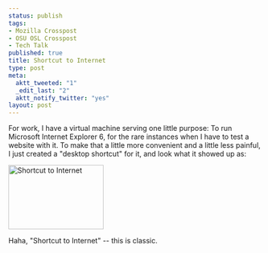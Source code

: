 ```yaml
--- 
status: publish
tags: 
- Mozilla Crosspost
- OSU OSL Crosspost
- Tech Talk
published: true
title: Shortcut to Internet
type: post
meta: 
  aktt_tweeted: "1"
  _edit_last: "2"
  aktt_notify_twitter: "yes"
layout: post
---
```

For work, I have a virtual machine serving one little purpose: To run Microsoft Internet Explorer 6, for the rare instances when I have to test a website with it. To make that a little more convenient and a little less painful, I just created a "desktop shortcut" for it, and look what it showed up as:

<img src="http://fredericiana.com/wp-content/uploads/2009/11/shortcut.jpg" alt="Shortcut to Internet" title="Shortcut to Internet" width="189" height="128" class="alignnone size-full wp-image-2439" />

Haha, "Shortcut to Internet" -- this is classic.
